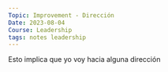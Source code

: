 ```yaml
---
Topic: Improvement - Dirección
Date: 2023-08-04
Course: Leadership
tags: notes leadership
---
```


Esto implica que yo voy hacia alguna dirección